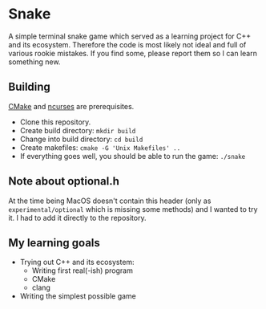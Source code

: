 # Snake

A simple terminal snake game which served as a learning project for C++ and
its ecosystem. Therefore the code is most likely not ideal and full of various
rookie mistakes. If you find some, please report them so I can learn something
new.


## Building

[CMake](https://cmake.org/) and [ncurses](https://invisible-island.net/ncurses/)
are prerequisites.

* Clone this repository.
* Create build directory: `mkdir build`
* Change into build directory: `cd build`
* Create makefiles: `cmake -G 'Unix Makefiles' ..`
* If everything goes well, you should be able to run the game: `./snake`


## Note about optional.h

At the time being MacOS doesn't contain this header (only as
`experimental/optional` which is missing some methods) and I wanted to try it. I
had to add it directly to the repository.


## My learning goals

* Trying out C++ and its ecosystem:
  * Writing first real(-ish) program
  * CMake
  * clang
* Writing the simplest possible game
